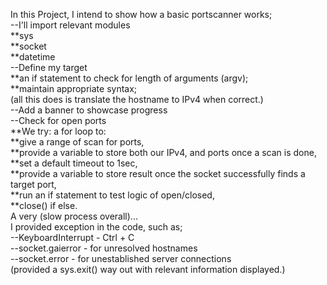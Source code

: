 In this Project, I intend to show how a basic portscanner works;
</br>
--I'll import relevant modules
</br>
  **sys
 </br>
  **socket
 </br>
  **datetime
 </br>
--Define my target
</br>
 **an if statement to check for length of arguments (argv);
 </br>
 **maintain appropriate syntax;
 </br>
 (all this does is translate the hostname to IPv4 when correct.)
 </br>
--Add a banner to showcase progress
</br>
--Check for open ports
</br>
 **We try: a for loop to:
 </br>
 **give a range of scan for ports,
 </br>
 **provide a variable to store both our IPv4, and ports once a scan is done,
 </br>
 **set a default timeout to 1sec,
 </br>
 **provide a variable to store result once the socket successfully finds a target port,
 </br>
 **run an if statement to test logic of open/closed,
 </br>
 **close() if else.
 </br>
A very (slow process overall)...
</br>
I provided exception in the code, such as;
</br>
--KeyboardInterrupt - Ctrl + C
</br>
--socket.gaierror - for unresolved hostnames
</br>
--socket.error - for unestablished server connections
</br>
(provided a sys.exit() way out with relevant information displayed.)
